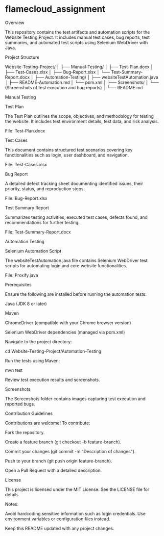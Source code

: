 # flamecloud_assignment

Overview

This repository contains the test artifacts and automation scripts for the Website Testing Project. It includes manual test cases, bug reports, test summaries, and automated test scripts using Selenium WebDriver with Java.

Project Structure

Website-Testing-Project/
│
├── Manual-Testing/
│   ├── Test-Plan.docx
│   ├── Test-Cases.xlsx
│   ├── Bug-Report.xlsx
│   └── Test-Summary-Report.docx
│
├── Automation-Testing/
│   ├── websiteTestAutomation.java
│   ├── README-Automation.md
│   └── pom.xml
│
├── Screenshots/
│   └── (Screenshots of test execution and bug reports)
│
└── README.md

Manual Testing

Test Plan

The Test Plan outlines the scope, objectives, and methodology for testing the website. It includes test environment details, test data, and risk analysis.

File: Test-Plan.docx

Test Cases

This document contains structured test scenarios covering key functionalities such as login, user dashboard, and navigation.

File: Test-Cases.xlsx

Bug Report

A detailed defect tracking sheet documenting identified issues, their priority, status, and reproduction steps.

File: Bug-Report.xlsx

Test Summary Report

Summarizes testing activities, executed test cases, defects found, and recommendations for further testing.

File: Test-Summary-Report.docx

Automation Testing

Selenium Automation Script

The websiteTestAutomation.java file contains Selenium WebDriver test scripts for automating login and core website functionalities.

File: Proxify.java

Prerequisites

Ensure the following are installed before running the automation tests:

Java (JDK 8 or later)

Maven

ChromeDriver (compatible with your Chrome browser version)

Selenium WebDriver dependencies (managed via pom.xml)


Navigate to the project directory:

cd Website-Testing-Project/Automation-Testing

Run the tests using Maven:

mvn test

Review test execution results and screenshots.

Screenshots

The Screenshots folder contains images capturing test execution and reported bugs.

Contribution Guidelines

Contributions are welcome! To contribute:

Fork the repository.

Create a feature branch (git checkout -b feature-branch).

Commit your changes (git commit -m "Description of changes").

Push to your branch (git push origin feature-branch).

Open a Pull Request with a detailed description.

License

This project is licensed under the MIT License. See the LICENSE file for details.


Notes:

Avoid hardcoding sensitive information such as login credentials. Use environment variables or configuration files instead.

Keep this README updated with any project changes.
